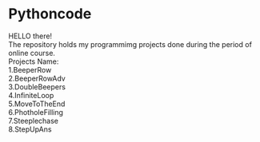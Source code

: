 # Pythoncode
HELLO there!\
The repository holds my programmimg projects done during the period of online course.\
Projects Name:\
1.BeeperRow\
2.BeeperRowAdv\
3.DoubleBeepers\
4.InfiniteLoop\
5.MoveToTheEnd\
6.PhotholeFilling\
7.Steeplechase\
8.StepUpAns
